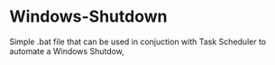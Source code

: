 # Windows-Shutdown
Simple .bat file that can be used in conjuction with Task Scheduler to automate a Windows Shutdow,
